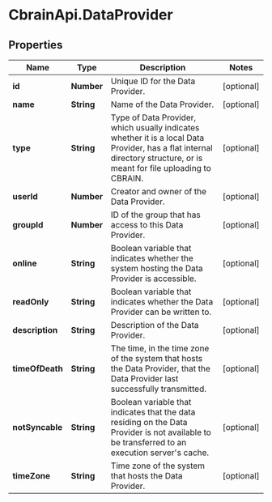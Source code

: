 # CbrainApi.DataProvider

## Properties
Name | Type | Description | Notes
------------ | ------------- | ------------- | -------------
**id** | **Number** | Unique ID for the Data Provider. | [optional] 
**name** | **String** | Name of the Data Provider. | [optional] 
**type** | **String** | Type of Data Provider, which usually indicates whether it is a local Data Provider, has a flat internal directory structure, or is meant for file uploading to CBRAIN. | [optional] 
**userId** | **Number** | Creator and owner of the Data Provider. | [optional] 
**groupId** | **Number** | ID of the group that has access to this Data Provider. | [optional] 
**online** | **String** | Boolean variable that indicates whether the system hosting the Data Provider is accessible. | [optional] 
**readOnly** | **String** | Boolean variable that indicates whether the Data Provider can be written to. | [optional] 
**description** | **String** | Description of the Data Provider. | [optional] 
**timeOfDeath** | **String** | The time, in the time zone of the system that hosts the Data Provider, that the Data Provider last successfully transmitted. | [optional] 
**notSyncable** | **String** | Boolean variable that indicates that the data residing on the Data Provider is not available to be transferred to an execution server&#39;s cache. | [optional] 
**timeZone** | **String** | Time zone of the system that hosts the Data Provider. | [optional] 


